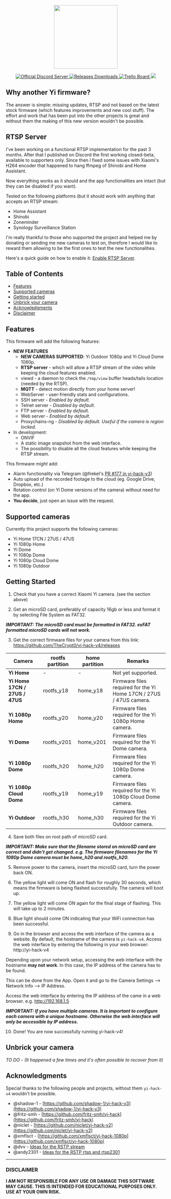 
<p align="center">
	<img height="200" src="https://raw.githubusercontent.com/TheCrypt0/yi-hack-v4/master/imgs/yi-hack-v4-header.png">
</p>
<p align="center">
	<a target="_blank" href="https://discord.gg/upPsFWZ">
        	<img src="https://img.shields.io/discord/530507539696189477.svg?logo=discord" alt="Official Discord Server">
	</a>
	<a target="_blank" href="https://github.com/TheCrypt0/yi-hack-v4/releases">
		<img src="https://img.shields.io/github/downloads/TheCrypt0/yi-hack-v4/total.svg" alt="Releases Downloads">
	</a>
	<a target="_blank" href="https://trello.com/b/EtuK8577/yi-hack-v4">
		<img src="https://img.shields.io/badge/Trello-yi--hack--v4-blue.svg" alt="Trello Board">
	</a>
	<img src="https://img.shields.io/github/license/TheCrypt0/yi-hack-v4.svg">
</p>

## Why another Yi firmware?

The answer is simple: missing updates, RTSP and not based on the latest stock firmware (which features improvements and new cool stuff). The effort and work that has been put into the other projects is great and without them the making of this new version wouldn't be possible.

## RTSP Server
I've been working on a functional RTSP implementation for the past 3 months. After that I published on Discord the first working closed-beta, available to supporters only.
Since then I fixed some issues with Xiaomi's H264 encoder that happened to hang ffmpeg of Shinobi and Home Assistant.

Now everything works as it should and the app functionalities are intact (but they can be disabled if you want).

Tested on the following platforms (but it should work with anything that accepts an RTSP stream:
- Home Assistant
- Shinobi
- Zoneminder
- Synology Surveillance Station

I'm really thankful to those who supported the project and helped me by donating or sending me new cameras to test on, therefore I would like to reward them allowing to be the first ones to test the new functionalities.

Here's a quick guide on how to enable it: [Enable RTSP Server](https://github.com/TheCrypt0/yi-hack-v4/wiki/Enable-RTSP-Server).

## Table of Contents

- [Features](#features)
- [Supported cameras](#supported-cameras)
- [Getting started](#getting-started)
- [Unbrick your camera](#unbrick-your-camera)
- [Acknowledgments](#acknowledgments)
- [Disclaimer](#disclaimer)

## Features
This firmware will add the following features:

- **NEW FEATURES**
  - **NEW CAMERAS SUPPORTED**: Yi Outdoor 1080p and Yi Cloud Dome 1080p.
  - **RTSP server** - which will allow a RTSP stream of the video while keeping the cloud features enabled.
  - viewd - a daemon to check the `/tmp/view` buffer heads/tails location (needed by the RTSP).
  - **MQTT** - detect motion directly from your home server!
  - WebServer - user-friendly stats and configurations.
  - SSH server -  _Enabled by default._
  - Telnet server -  _Disabled by default._
  - FTP server -  _Enabled by default._
  - Web server -  _Enabled by default._
  - Proxychains-ng - _Disabled by default. Useful if the camera is region locked._
- In development:
  - ONVIF
  - A static image snapshot from the web interface.
  - The possibility to disable all the cloud features while keeping the RTSP stream.

This firmware _might_ add:
- Alarm functionality via Telegram (@frekel's [PR #177 in yi-hack-v3](https://github.com/shadow-1/yi-hack-v3/pull/117))
- Auto upload of the recorded footage to the cloud (eg. Google Drive, Dropbox, etc.)
- Rotation control (on Yi Dome versions of the camera) without need for the app.
- **You decide**, just open an issue with the request.

## Supported cameras

Currently this project supports the following cameras:

- Yi Home 17CN / 27US / 47US
- Yi 1080p Home
- Yi Dome
- Yi 1080p Dome
- Yi 1080p Cloud Dome
- Yi 1080p Outdoor

## Getting Started
1. Check that you have a correct Xiaomi Yi camera. (see the section above)

2. Get an microSD card, preferably of capacity 16gb or less and format it by selecting File System as FAT32.

**_IMPORTANT: The microSD card must be formatted in FAT32. exFAT formatted microSD cards will not work._**

3. Get the correct firmware files for your camera from this link: https://github.com/TheCrypt0/yi-hack-v4/releases

| Camera | rootfs partition | home partition | Remarks |
| --- | --- | --- | --- |
| **Yi Home** | - | - | Not yet supported. |
| **Yi Home 17CN / 27US / 47US** | rootfs_y18 | home_y18 | Firmware files required for the Yi Home 17CN / 27US / 47US camera. |
| **Yi 1080p Home** | rootfs_y20 | home_y20 | Firmware files required for the Yi 1080p Home camera. |
| **Yi Dome** | rootfs_v201 | home_v201 | Firmware files required for the Yi Dome camera. |
| **Yi 1080p Dome** | rootfs_h20 | home_h20 | Firmware files required for the Yi 1080p Dome camera. |
| **Yi 1080p Cloud Dome** | rootfs_y19 | home_y19 | Firmware files required for the Yi 1080p Cloud Dome camera. |
| **Yi Outdoor** | rootfs_h30 | home_h30 | Firmware files required for the Yi Outdoor camera. |

4. Save both files on root path of microSD card.

**_IMPORTANT: Make sure that the filename stored on microSD card are correct and didn't get changed. e.g. The firmware filenames for the Yi 1080p Dome camera must be home_h20 and rootfs_h20._**

5. Remove power to the camera, insert the microSD card, turn the power back ON. 

6. The yellow light will come ON and flash for roughly 30 seconds, which means the firmware is being flashed successfully. The camera will boot up.

7. The yellow light will come ON again for the final stage of flashing. This will take up to 2 minutes.

8. Blue light should come ON indicating that your WiFi connection has been successful.

9. Go in the browser and access the web interface of the camera as a website. By default, the hostname of the camera is `yi-hack-v4`. Access the web interface by entering the following in your web browser: http://yi-hack-v4

Depending upon your network setup, accessing the web interface with the hostname **may not work**. In this case, the IP address of the camera has to be found.

This can be done from the App. Open it and go to the Camera Settings --> Network Info --> IP Address.

Access the web interface by entering the IP address of the came in a web browser. e.g. http://192.168.1.5

**_IMPORTANT: If you have multiple cameras. It is important to configure each camera with a unique hostname. Otherwise the web interface will only be accessible by IP address._**

10. Done! You are now successfully running yi-hack-v4!

## Unbrick your camera
_TO DO - (It happened a few times and it's often possible to recover from it)_

## Acknowledgments
Special thanks to the following people and projects, without them `yi-hack-v4` wouldn't be possible.
- @shadow-1 - [https://github.com/shadow-1/yi-hack-v3](https://github.com/shadow-1/yi-hack-v3)
- @fritz-smh - [https://github.com/fritz-smh/yi-hack](https://github.com/fritz-smh/yi-hack)
- @niclet  - [https://github.com/niclet/yi-hack-v2](https://github.com/niclet/yi-hack-v2)
- @xmflsct -  [https://github.com/xmflsct/yi-hack-1080p](https://github.com/xmflsct/yi-hack-1080p)
- @dvv - [Ideas for the RSTP stream](https://github.com/shadow-1/yi-hack-v3/issues/126)
- @andy2301 - [Ideas for the RSTP rtsp and rtsp2301](https://github.com/xmflsct/yi-hack-1080p/issues/5#issuecomment-294326131)

---
### DISCLAIMER
**I AM NOT RESPONSIBLE FOR ANY USE OR DAMAGE THIS SOFTWARE MAY CAUSE. THIS IS INTENDED FOR EDUCATIONAL PURPOSES ONLY. USE AT YOUR OWN RISK.**
